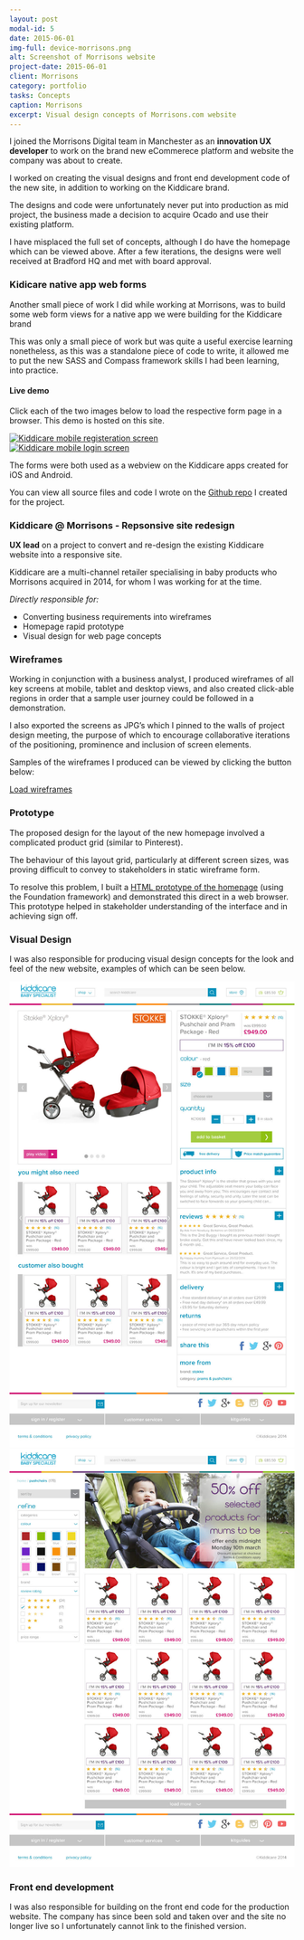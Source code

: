 ```yaml
---
layout: post
modal-id: 5
date: 2015-06-01
img-full: device-morrisons.png
alt: Screenshot of Morrisons website
project-date: 2015-06-01
client: Morrisons
category: portfolio
tasks: Concepts 
caption: Morrisons
excerpt: Visual design concepts of Morrisons.com website
---
```


I joined the Morrisons Digital team in Manchester as an <strong>innovation UX developer</strong> to work on the brand new eCommerece platform and website the company was about to create. 

I worked on creating the visual designs and front end development code of the new site, in addition to working on the Kiddicare brand. 

The designs and code were unfortunately never put into production as mid project, the business made a decision to acquire Ocado and use their existing platform. 

I have  misplaced the full set of concepts, although I do have the homepage which can be viewed above.  After a few iterations, the designs were well received at Bradford HQ and met with board approval. 

### Kidicare native app web forms

Another small piece of work I did while working at Morrisons, was to build some web form views for a native app we were building for the Kiddicare brand

This was only a small piece of work but was quite a useful exercise learning nonetheless, as this was a standalone piece of code to write, it allowed me to put the new SASS and Compass framework skills I had been learning, into practice.  

#### Live demo

Click each of the two images below to load the respective form page in a browser.  This demo is hosted on this site.  

<div class="row">
	<div class="col-xs-6">
		<a href="{{ base }}/kiddicare-login-screens/register.htm"><img src="{{ base }}/img/portfolio/kiddicare-forms-thumb.png" alt="Kiddicare mobile registeration screen"></a>
	</div>
	<div class="col-xs-6">
		<a href="{{ base }}/kiddicare-login-screens/login.htm">
		<img src="{{ base }}/img/portfolio/kk-login-thumb.jpg" alt="Kiddicare mobile login screen"></a>
	</div>
</div>

The forms were both used as a webview on the Kiddicare apps created for iOS and Android.

You can view all source files and code I wrote on the [Github repo](https://github.com/johnasp/login-screens) I created for the project.  

### Kiddicare @ Morrisons - Repsonsive site redesign

<strong>UX lead</strong> on a project to convert and re-design the existing Kiddicare website into a responsive site.   

Kiddicare are a multi-channel retailer specialising in baby products who Morrisons acquired in 2014, for whom I was working for at the time. 

*Directly responsible for:*

* Converting business requirements into wireframes
* Homepage rapid prototype
* Visual design for web page concepts

### Wireframes

Working in conjunction with a business analyst, I produced wireframes of all  key screens at mobile, tablet and desktop views, and also created click-able regions in order that a sample user journey could be followed in a demonstration.

I also exported the screens as JPG’s which I pinned to the walls of project design meeting, the purpose of which to encourage collaborative iterations of the positioning, prominence and inclusion of screen elements.  

Samples of the wireframes I produced can be viewed by clicking the button below:


<div class="wires">
	<a href="#" class="btn btn-default loadwires">Load wireframes</a>
</div>


### Prototype

The proposed design for the layout of the new homepage involved a complicated product grid (similar to Pinterest).

The behaviour of this layout grid, particularly at different screen sizes, was proving difficult to convey to stakeholders in static wireframe form.  

To resolve this problem, I built a <a href="/protos/kiddicare/demo.html"> HTML prototype of the homepage</a> (using the Foundation framework) and demonstrated this direct in a web browser.  This prototype helped in stakeholder understanding of the interface and in achieving sign off.

### Visual Design

I was also responsible for producing visual design concepts for the look and feel of the new website, examples of which can be seen below.  

<img src="/img/portfolio/kiddicare-comp1.jpg" alt="Kiddicare visual comp 1" />

<img src="/img/portfolio/kiddicare-comp2.jpg" alt="Kiddicare visual comp 2" />

### Front end development

I was also responsible for building on the front end code for the production website.  The company has since been sold and taken over and the site no longer live so I unfortunately cannot link to the finished version.